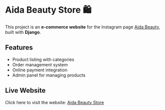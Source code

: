 # Aida Beauty Store 🛍️  

This project is an **e-commerce website** for the Instagram page [Aida Beauty](https://www.instagram.com/aida.beauty7), built with **Django**.  

## Features  
- Product listing with categories  
- Order management system  
- Online payment integration  
- Admin panel for managing products  

## Live Website  
Click here to visit the website: [Aida Beauty Store](https://aida-beauty7.ir/)  
